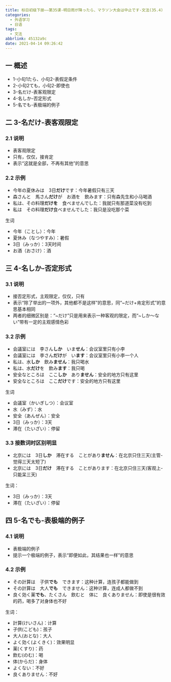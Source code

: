 ```yaml
---
title: 标日初级下册——第35课-明日雨が降ったら、マラソン大会は中止です-文法(35.4)
categories:
  - 外语学习
  - 日语
tags:
  - 文法
abbrlink: 45132a9c
date: 2021-04-14 09:26:42
---
```

## 一 概述

* 1-小句1たら、小句2-表假定条件
* 2-小句2ても，小句2-即使也
* 3-名だけ-表客观限定
* 4-名しか-否定形式
* 5-名でも-表极端的例子

<!--more-->

## 二 3-名だけ-表客观限定

### 2.1 说明

* 表客观限定
* 只有，仅仅，接肯定
* 表示“这就是全部，不再有其他”的意思

### 2.2 示例

* 今年の夏休みは　3日**だけ**です：今年暑假只有三天
* 森さんと　馬さん**だけ**が　お酒を　飲みます：只有森先生和小马喝酒
* 私は、その料理**だけを**　食べませんでした：我就只有那道菜没有吃到
* 私は　その料理**だけ**食べませんでした：我只是没吃那个菜

生词

* 今年（ことし）：今年
* 夏休み（なつやすみ）：暑假
* 3日（みっか）：3天时间
* お酒（おさけ）：酒

## 三 4-名しか-否定形式

### 3.1 说明

* 接否定形式，主观限定，仅仅，只有
* 表示“除了举出的一项外，其他都不是这样”的意思，同“~だけ+肯定形式”的意思基本相同
* 两者的细微区别是：“\~だけ”只是用来表示一种客观的限定，而“\~しか～ない”带有一定的主观感情色彩

### 3.2 示例

* 会議室には　李さん**しか**　いま**せん**：会议室里只有小李
* 会議室には　李さん**だけ**が　い**ます**：会议室里只有小李一个人
* 私は、水**しか**　飲み**ません**：我只喝水
* 私は、水**だけ**を　飲み**ます**：我只喝
* 安全なところは　ここ**しか**　あり**ません**：安全的地方只有这里
* 安全なところは　ここ**だけ**です：安全的地方只有这里

生词

* 会議室（かいぎしつ）：会议室
* 水（みず）：水
* 安全（あんぜん）：安全
* 3日（みっか）：3天
* 滞在（たいざい）：停留

### 3.3 接数词时区别明显

* 北京には　3日**しか**　滞在する　ことがあり**ません**：在北京只住三天(主管-觉得三天太短了)
* 北京には　3日**だけ**　滞在する　ことがあります：在北京只住三天(客观上-只能呆三天)

生词：

* 3日（みっか）：3天
* 滞在（たいざい）：停留

## 四 5-名でも-表极端的例子

### 4.1 说明

* 表极端的例子
* 提示一个极端的例子，表示“即便如此，其结果也一样”的意思

### 4.2 示例

* その計算は　子供**でも**　できます：这种计算，连孩子都能做到
* その計算は　大人**でも**　できません：这种计算，连成人都做不到
* 良く効く薬**でも**、たくさん　飲むと　体に　良くありません：即使是很有效的药，喝多了对身体也不好

生词：

* 計算(けいさん)：计算
* 子供(こども)：孩子
* 大人(おとな)：大人
* よく効く(よくきく)：效果明显
* 薬(くすり)：药
* 飲む(のむ)：喝
* 体(からだ)：身体
* よくない：不好
* 良くありません：不好

